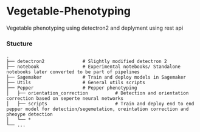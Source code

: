 # Vegetable-Phenotyping
Vegetable phenotyping using detectron2 and deplyment using rest api


### Stucture

    .
    ├── detectron2              # Slightly modified detectron 2 
    ├── notebook                # Experimental notebooks/ Standalone notebooks later converted to be part of pipelines               
    ├── Sagemaker               # Train and deploy models in Sagemaker
    ├── Utils                   # General utils scripts
    ├── Pepper                  # Pepper phenotyping
    │   ├── orientation_correction          # Detection and orientation correction based on seperte neural networks
    │   ├── scripts                         # Train and deploy end to end pepper model for detection/segemetation, oreintation correction and pheoype detection
    │   └── *                               
    └── ...


  
